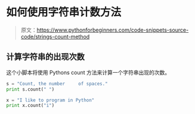 # 如何使用字符串计数方法

> 原文：<https://www.pythonforbeginners.com/code-snippets-source-code/strings-count-method>

## 计算字符串的出现次数

这个小脚本将使用 Pythons count 方法来计算一个字符串出现的次数。

```py
s = "Count, the number     of spaces." 
print s.count(" ")

x = "I like to program in Python"
print x.count("i") 
```